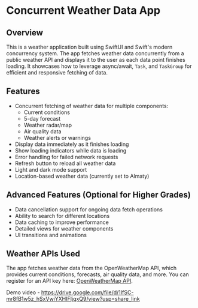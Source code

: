 # Concurrent Weather Data App

## Overview

This is a weather application built using SwiftUI and Swift's modern concurrency system. The app fetches weather data concurrently from a public weather API and displays it to the user as each data point finishes loading. It showcases how to leverage async/await, `Task`, and `TaskGroup` for efficient and responsive fetching of data.

## Features

- Concurrent fetching of weather data for multiple components:
  - Current conditions
  - 5-day forecast
  - Weather radar/map
  - Air quality data
  - Weather alerts or warnings
- Display data immediately as it finishes loading
- Show loading indicators while data is loading
- Error handling for failed network requests
- Refresh button to reload all weather data
- Light and dark mode support
- Location-based weather data (currently set to Almaty)

## Advanced Features (Optional for Higher Grades)

- Data cancellation support for ongoing data fetch operations
- Ability to search for different locations
- Data caching to improve performance
- Detailed views for weather components
- UI transitions and animations

## Weather APIs Used

The app fetches weather data from the OpenWeatherMap API, which provides current conditions, forecasts, air quality data, and more. You can register for an API key here: [OpenWeatherMap API](https://openweathermap.org/api).



Demo video - https://drive.google.com/file/d/1IfSC-mr8fB1w5z_hSxVwiYXHIFIjqxQ9/view?usp=share_link
